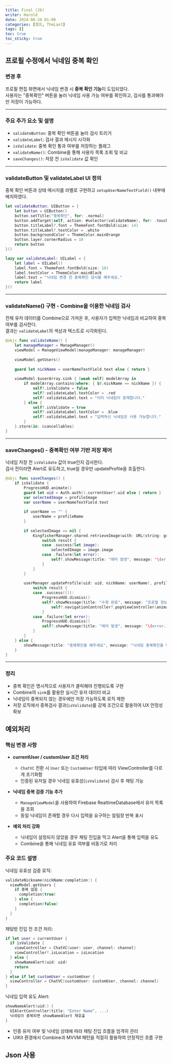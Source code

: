 ```yaml
---
title: Final (26)
writer: Harold
date: 2024-06-26 01:00
categories: [캠프, TheLast]
tags: []
toc: true
toc_sticky: true
---
```


## 프로필 수정에서 닉네임 중복 확인

### 변경 후

프로필 편집 화면에서 닉네임 변경 시 **중복 확인 기능**이 도입되었다.  
사용자는 "중복확인" 버튼을 눌러 닉네임 사용 가능 여부를 확인하고, 검사를 통과해야만 저장이 가능하다.

---

### 주요 추가 요소 및 설명

- `validateButton`: 중복 확인 버튼을 눌러 검사 트리거
- `validateLabel`: 검사 결과 메시지 시각화
- `isValidate`: 중복 확인 통과 여부를 저장하는 플래그
- `validateName()`: Combine을 통해 사용자 목록 조회 및 비교
- `saveChanges()`: 저장 전 `isValidate` 값 확인

---

### validateButton 및 validateLabel UI 정의

중복 확인 버튼과 상태 메시지를 라벨로 구현하고 `setupUserNameTextField()` 내부에 배치하였다.

```swift
let validateButton: UIButton = {
    let button = UIButton()
    button.setTitle("중복확인", for: .normal)
    button.addTarget(self, action: #selector(validateName), for: .touchUpInside)
    button.titleLabel?.font = ThemeFont.fontBold(size: 14)
    button.titleLabel?.textColor = .white
    button.backgroundColor = ThemeColor.mainOrange
    button.layer.cornerRadius = 10
    return button
}()

lazy var validateLabel: UILabel = {
    let label = UILabel()
    label.font = ThemeFont.fontBold(size: 18)
    label.textColor = ThemeColor.mainBlack
    label.text = "닉네임 변경 전 중복확인 검사를 해주세요."
    return label
}()
```


---

### validateName() 구현 - Combine을 이용한 닉네임 검사

전체 유저 데이터를 Combine으로 가져온 후, 사용자가 입력한 닉네임과 비교하여 중복 여부를 검사한다.  
결과는 `validateLabel`의 색상과 텍스트로 시각화된다.

```swift
@objc func validateName() {
    let manageManager = ManageManager()
    viewModel = ManageViewModel(manageManager: manageManager)
    
    viewModel.getUsers()
    
    guard let nickName = userNameTextField.text else { return }
    
    viewModel.$userArray.sink { [weak self] modelArray in
        if modelArray.contains(where: { $0.nickName == nickName }) {
            self?.isValidate = false
            self?.validateLabel.textColor = .red
            self?.validateLabel.text = "이미 닉네임이 존재합니다."
        } else {
            self?.isValidate = true
            self?.validateLabel.textColor = .blue
            self?.validateLabel.text = "입력하신 닉네임은 사용 가능합니다."
        }
    }.store(in: &cancellables)
}
```


---

### saveChanges() - 중복확인 여부 기반 저장 제어

닉네임 저장 전 `isValidate` 값이 true인지 검사한다.  
검사 전이라면 Alert로 유도하고, true일 경우만 updateProfile을 호출한다.

```swift
@objc func saveChanges() {
    if isValidate {
        ProgressHUD.animate()
        guard let uid = Auth.auth().currentUser?.uid else { return }
        var selectedImage = profileImage
        var userName = userNameTextField.text
        
        if userName == "" {
            userName = profileName
        }
        
        if selectedImage == nil {
            KingfisherManager.shared.retrieveImage(with: URL(string: gotProfileImage!)!) { [weak self] result in
                switch result {
                case .success(let image):
                    selectedImage = image.image
                case .failure(let error):
                    self?.showMessage(title: "에러 발생", message: "\(error)가 발생했습니다")
                }
            }
        }
        
        userManager.updateProfile(uid: uid, nickName: userName!, profile: selectedImage!) { [weak self] result in
            switch result {
            case .success(()):
                ProgressHUD.dismiss()
                self?.showMessage(title: "수정 완료", message: "프로필 정보가 수정 되었습니다.") {
                    self?.navigationController?.popViewController(animated: true)
                }
            case .failure(let error):
                ProgressHUD.dismiss()
                self?.showMessage(title: "에러 발생", message: "\(error.localizedDescription)가 발생했습니다.")
            }
        }
    } else {
        showMessage(title: "중복확인을 해주세요", message: "닉네임 중복확인을 먼저 해주세요.")
    }
}
```


---

### 정리

- 중복 확인은 명시적으로 사용자가 클릭해야 진행되도록 구현
- Combine의 `sink`를 활용한 실시간 유저 데이터 비교
- 닉네임이 중복되지 않는 경우에만 저장 가능하도록 로직 제한
- 저장 로직에서 중복검사 결과(`isValidate`)를 강제 조건으로 활용하여 UX 안정성 확보


## 예외처리

### 핵심 변경 사항

- **currentUser / customUser 조건 처리**
  - `ChatVC` 전환 시 `User` 또는 `CustomUser` 타입에 따라 ViewController를 다르게 초기화함
  - 인증된 유저일 경우 닉네임 유효성(`isValidate`) 검사 후 채팅 가능

- **닉네임 중복 검증 기능 추가**
  - `ManageViewModel`을 사용하여 Firebase RealtimeDatabase에서 유저 목록을 조회
  - 동일 닉네임이 존재할 경우 다시 입력을 요구하는 알림창 반복 표시

- **예외 처리 강화**
  - 닉네임이 설정되지 않았을 경우 채팅 진입을 막고 Alert을 통해 입력을 유도
  - Combine을 통해 닉네임 유효 여부를 비동기로 처리

### 주요 코드 설명

닉네임 유효성 검증 로직:

```swift
validateNickname(nickName:completion:) {
  viewModel.getUsers {
    if 중복 없음 {
      completion(true)
    } else {
      completion(false)
    }
  }
}
```
채팅방 진입 전 조건 처리:

```swift
if let user = currentUser {
  if isValidate {
    viewController = ChatVC(user: user, channel: channel)
    viewController?.isLocation = isLocation
  } else {
    showNameAlert(uid: uid)
    return
  }
} else if let customUser = customUser {
  viewController = ChatVC(customUser: customUser, channel: channel)
}
```
닉네임 입력 유도 Alert:

```swift
showNameAlert(uid:) {
  UIAlertController(title: "Enter Name", ...)
  닉네임이 중복되면 showNameAlert 재호출
}
```

- 인증 유저 여부 및 닉네임 상태에 따라 채팅 진입 흐름을 엄격히 관리
- UIKit 환경에서 Combine과 MVVM 패턴을 적절히 활용하여 안정적인 흐름 구현

## Json 사용
